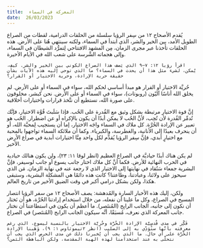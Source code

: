 ```yaml
---
title:  المعركة في السماء
date:  26/03/2023
---
```


يُقدم الأصحاح ١٢ من سِفر الرؤيا سلسلة من الحلقات الدرامية، لقطات من الصراع الطويل الأمد، بين الخير والشر، الذي ابتدأ في السماء، ولكنه سينتهي هُنا على الأرض. هذه الحلقات تأخذنا عبر مجرى الزمان، مِن المشهد الافتتاحي لِتمرُّد الشيطان في السماء، وإلى هجماته الشَّرسة على شعب الله في الأيام الأخيرة.

`اقرأ رؤيا ١٢: ٧–٩ الذي يَصف هذا الصراع الكوني بين الخير والشر. كيف، يُمكن، لشيء مثل هذا أن يحدث في السماء؟ ما الذي توحي إليه هذه الآيات بشأن حقيقة حرية الإرادة، وحرية الاختيار أو القرار؟`

حُريَّة الاختيار أو القرار هو مبدأ أساسي لحكم الله، سواء في السماء أو على الأرض. لم يخلق الله أناسًا آليّون (روبوتات)، سواء في السماء أو على الأرض. نحن كبشر، مخلوقون على صورة الله، نستطيع أن نتَّخذ قرارات واختيارات أخلاقية.

إنَّ قوة الاختيار مرتبطة بشكل وثيق مع القُدرة على الحُب. فإذا سَلَبتَ قُوَّة الاختيار، فإنَّك تُدمِّر القُدرة لأن تُحِب، لأنَّ الحُب لا يمكن أبدًا أن يكون بالإكراه أو عن اضطرار. الحُب هو تعبير عن الإرادة الحُرَّة. كل ملاك في السماء واجَه الاختيار، إما أن يستجيب لِمحبَّة الله، أو أن ينحرف بعيدًا إلى الأنانية، والغطرسة، والكبرياء. وكما أن ملائكة السماء تواجهوا بالمحبة مع اختيارٍ أبدي، فإنَّ سِفر الرؤيا يُقدِّم لكل واحد مِنَّا اختيارات أبدية في صراع الأرض الأخير.

لم يكن هناك أبدًا حياديَّة في الصراع العظيم (انظر لوقا ١١: ٢٣)، ولن يكون هنالك حيادية في الحرب النهائية للأرض. فكما أنَّ كل ملاك اختار جانب يسوع أو جانب لوسيفر، فإنَّ البشرية جمعاء سَتُقاد في نهايتها إلى الاختيار الذي لا رجعة عنه في نهاية الزمان. مَن الذي سيحوز على ولائنا، وعبادتنا، وطاعتنا؟ كانت هذه دائمًا هي المشكلة البشرية، وستبقى هكذا، ولكن بشكل درامي أكبر في وقت الضيق الأخير من تاريخ العالم.

ولكن، إليك هذه الأخبار السارة والمُدهشة: يصف الأصحاح ١٢ من سفر الرؤيا انتصار المسيح في الصراع، وكل ما علينا أن نفعله، من خلال استخدام إرادتنا الحُرَّة، هو أن نَختار أن نكون إلى جانبه، الجانب الرابِح (المُنتَصر). ما أعظم أن يكون في استطاعتنا أن نختار جانب المعركة الذي نعرف، مُسبَقًا، أنَّه سيكون الجانب الرابح (المُنتَصر) في الصراع.

`فَكِّر في مدى قُدسِيَّة الإرادة الحُرَّة وحُريَّة الاختيار بالنسبة ليسوع، الذي رغم معرفته بأنَّها ستُؤدِّي به إلى الصليب (انظر ٢تيموثاوس ١: ٩)، وَهَبنا الإرادة الحُرَّة على أي حال. ما الذي يجب أن يُخبرنا ذلك عن مدى الحرص الذي يجب أن نتحلَّى به عند استخدامنا لهذه الهبة المقدسة، ولكن الباهظة الثمن؟`